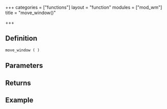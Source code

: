 +++
categories = ["functions"]
layout = "function"
modules = ["mod_wm"]
title = "move_window()"

+++

## Definition

    move_window ( )

## Parameters

## Returns

## Example
